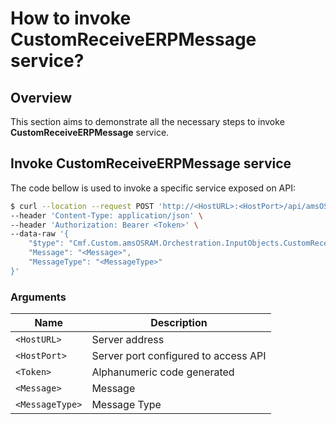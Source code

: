 # How to invoke CustomReceiveERPMessage service?

## Overview

This section aims to demonstrate all the necessary steps to invoke **CustomReceiveERPMessage** service.

## Invoke CustomReceiveERPMessage service

The code bellow is used to invoke a specific service exposed on API:

```bash
$ curl --location --request POST 'http://<HostURL>:<HostPort>/api/amsOSRAM/CustomReceiveERPMessage' \
--header 'Content-Type: application/json' \
--header 'Authorization: Bearer <Token>' \
--data-raw '{
    "$type": "Cmf.Custom.amsOSRAM.Orchestration.InputObjects.CustomReceiveERPMessageInput, Cmf.Custom.amsOSRAM.Orchestration",
    "Message": "<Message>",
    "MessageType": "<MessageType>"
}'
```

### Arguments

|  Name                           | Description                          |
| ------------------------------- | ------------------------------------ |
| `<HostURL>`                     | Server address                       |
| `<HostPort>`                    | Server port configured to access API |
| `<Token>`                       | Alphanumeric code generated          |
| `<Message>`                     | Message                              |
| `<MessageType>`                 | Message Type                         |
